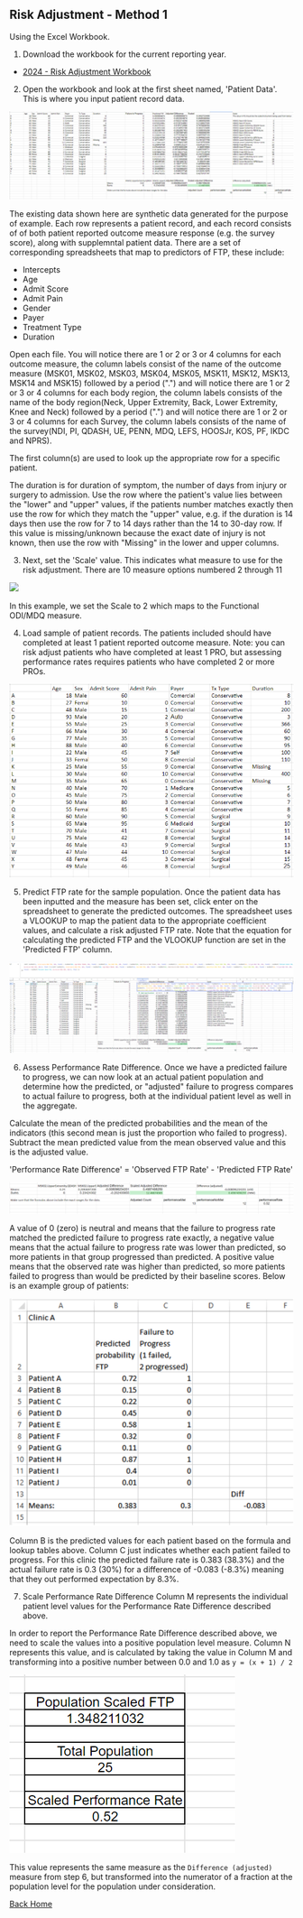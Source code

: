 ## Risk Adjustment - Method 1
Using the Excel Workbook.

1. Download the workbook for the current reporting year.

* [2024 - Risk Adjustment Workbook](../models/2024/01%20Example%20Excel%20Book.xlsx)

2. Open the workbook and look at the first sheet named, 'Patient Data'. This is where you input patient record data.

![](patient_sample.png)

The existing data shown here are synthetic data generated for the purpose of example. Each row represents a patient record, and each record consists of of both patient reported outcome measure response (e.g. the survey score), along with supplemntal patient data. There are a set of corresponding spreadsheets that map to predictors of FTP, these include:

* Intercepts
* Age
* Admit Score
* Admit Pain
* Gender
* Payer
* Treatment Type
* Duration

 Open each file. You will notice there are 1 or 2 or 3 or 4 columns for each outcome measure, the column labels consist of the name of the outcome measure (MSK01, MSK02, MSK03, MSK04, MSK05, MSK11, MSK12, MSK13, MSK14 and MSK15) followed by a period (".") and will notice there are 1 or 2 or 3 or 4 columns for each body region, the column labels consists of the name of the body region(Neck, Upper Extremity, Back, Lower Extremity, Knee and Neck) followed by a period (".") and will notice there are 1 or 2 or 3 or 4 columns for each Survey, the column labels consists of the name of the survey(NDI, PI, QDASH, UE, PENN, MDQ, LEFS, HOOSJr, KOS, PF, IKDC and NPRS).

The first column(s) are used to look up the appropriate row for a specific patient.

The duration is for duration of symptom, the number of days from injury or surgery to admission. Use the row where the patient's value lies between the "lower" and "upper" values, if the patients number matches exactly then use the row for which they match the "upper" value, e.g. if the duration is 14 days then use the row for 7 to 14 days rather than the 14 to 30-day row. If this value is missing/unknown because the exact date of injury is not known, then use the row with "Missing" in the lower and upper columns.

3. Next, set the 'Scale' value. This indicates what measure to use for the risk adjustment. There are 10 measure options numbered 2 through 11

![](set_measure.png)

In this example, we set the Scale to 2 which maps to the Functional ODI/MDQ measure.

4. Load sample of patient records. The patients included should have completed at least 1 patient reported outcome measure. Note: you can risk adjust patients who have completed at least 1 PRO, but assessing performance rates requires patients who have completed 2 or more PROs.

![](patient_sample_predictors.png)

5. Predict FTP rate for the sample population. Once the patient data has been inputted and the measure has been set, click enter on the spreadsheet to generate the predicted outcomes. The spreadsheet uses a VLOOKUP to map the patient data to the appropriate coefficient values, and calculate a risk adjusted FTP rate. Note that the equation for calculating the predicted FTP and the VLOOKUP function are set in the 'Predicted FTP' column.

![](patient_vlookup_prediction.png)

6. Assess Performance Rate Difference. Once we have a predicted failure to progress, we can now look at an actual patient population and determine how the predicted, or "adjusted" failure to progress compares to actual failure to progress, both at the individual patient level as well in the aggregate.

Calculate the mean of the predicted probabilities and the mean of the indicators (this second mean is just the proportion who failed to progress). Subtract the mean predicted value from the mean observed value and this is the adjusted value.

'Performance Rate Difference' = 'Observed FTP Rate' - 'Predicted FTP Rate'

![](performance_rate_difference.png)

A value of 0 (zero) is neutral and means that the failure to progress rate matched the predicted failure to progress rate exactly, a negative value means that the actual failure to progress rate was lower than predicted, so more patients in that group progressed than predicted. A positive value means that the observed rate was higher than predicted, so more patients failed to progress than would be predicted by their baseline scores. Below is an example group of patients:

![](patient_data.png)

Column B is the predicted values for each patient based on the formula and lookup tables above. Column C just indicates whether each patient failed to progress. For this clinic the predicted failure rate is 0.383 (38.3%) and the actual failure rate is 0.3 (30%) for a difference of -0.083 (-8.3%) meaning that they out performed expectation by 8.3%.

7. Scale Performance Rate Difference
Column M represents the individual patient level values for the Performance Rate Difference described above.

In order to report the Performance Rate Difference described above, we need to scale the values into a positive population level measure. Column N represents this value, and is calculated by taking the value in Column M and transforming into a positive number between 0.0 and 1.0 as `y = (x + 1) / 2`

![](scaled_performance.png)

This value represents the same measure as the `Difference (adjusted)` measure from step 6, but transformed into the numerator of a fraction at the population level for the population under consideration.


[Back Home](../README.md)
